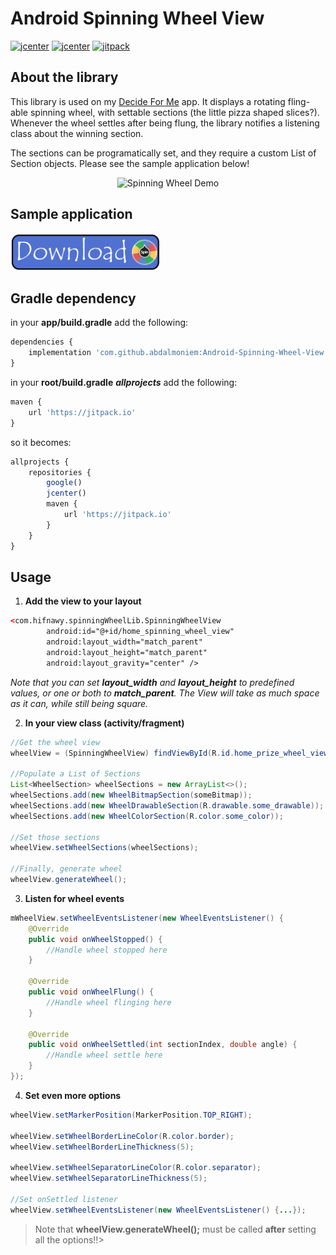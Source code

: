 # Android Spinning Wheel View #

[![jcenter](https://img.shields.io/badge/license-MIT-green.svg)](https://github.com/abicelis/PrizeWheelView/blob/master/LICENSE)
[![jcenter](https://img.shields.io/badge/platform-android-green.svg)](https://developer.android.com/index.html)
[![jitpack](https://jitpack.io/v/abdalmoniem/Android-Spinning-Wheel-View.svg)](https://jitpack.io/#abdalmoniem/Android-Spinning-Wheel-View)

## About the library

This library is used on my [Decide For Me](https://github.com/abdalmoniem/Decide-For-Me) app. It displays a rotating fling-able spinning wheel, with settable sections (the little pizza shaped slices?). 
Whenever the wheel settles after being flung, the library notifies a listening class about the winning section. 

The sections can be programatically set, and they require a custom List of Section objects.
Please see the sample application below!

<p align="center"><img alt='Spinning Wheel Demo' src='assets/spinning_wheel_demo.gif' width="40%"/></p>


## Sample application
<a target="_blank" href='https://github.com/abdalmoniem/Android-Spinning-Wheel-View/releases/download/1.1.4/app-debug.apk'><img alt='Download Sample Application' src='assets/download_button.png' width="240px"/></a>


## Gradle dependency
in your **app/build.gradle** add the following:
```javascript
dependencies {
	implementation 'com.github.abdalmoniem:Android-Spinning-Wheel-View:1.1.4'
}
```

in your **root/build.gradle** ***allprojects*** add the following:
```javascript
maven {
	url 'https://jitpack.io'
}
```
so it becomes:
```javascript
allprojects {
	repositories {
		google()
		jcenter()
		maven {
			url 'https://jitpack.io'
		}
	}
}
```

## Usage

1) **Add the view to your layout**
```xml
<​com​.hifnawy.spinningWheelLib.SpinningWheelView
		android:id="@+id/home_spinning_wheel_view"
		android:layout_width="match_parent"
		android:layout_height="match_parent"
		android:layout_gravity="center" />
```

*Note that you can set **layout_width** and **layout_height** to predefined values, or one or both to **match_parent**. The View will take as much space as it can, while still being square.*



2) **In your view class (activity/fragment)**
```java
//Get the wheel view
wheelView = (SpinningWheelView) findViewById(R.id.home_prize_wheel_view);
	
//Populate a List of Sections
List<WheelSection> wheelSections = new ArrayList<>();
wheelSections.add(new WheelBitmapSection(someBitmap));
wheelSections.add(new WheelDrawableSection(R.drawable.some_drawable));
wheelSections.add(new WheelColorSection(R.color.some_color));
	
//Set those sections
wheelView.setWheelSections(wheelSections);
	
//Finally, generate wheel
wheelView.generateWheel();
```


3) **Listen for wheel events**
```java
mWheelView.setWheelEventsListener(new WheelEventsListener() {
	@Override
	public void onWheelStopped() {
		//Handle wheel stopped here
	}
		
	@Override
	public void onWheelFlung() {
		//Handle wheel flinging here
	}
		
	@Override
	public void onWheelSettled(int sectionIndex, double angle) {
		//Handle wheel settle here
	}
});

```


4) **Set even more options**
```java
wheelView.setMarkerPosition(MarkerPosition.TOP_RIGHT);
	
wheelView.setWheelBorderLineColor(R.color.border);
wheelView.setWheelBorderLineThickness(5);
	
wheelView.setWheelSeparatorLineColor(R.color.separator);
wheelView.setWheelSeparatorLineThickness(5);
	
//Set onSettled listener
wheelView.setWheelEventsListener(new WheelEventsListener() {...});
```
>Note that **wheelView.generateWheel();** must be called **after** setting all the options!!>